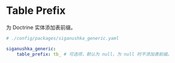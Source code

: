 # Table Prefix

为 Doctrine 实体添加表前缀。

```yaml
# ./config/packages/siganushka_generic.yaml

siganushka_generic:
    table_prefix: tb_ # 可选项，默认为 null，为 null 时不添加表前缀。
```
